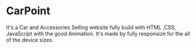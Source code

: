 # CarPoint

It's a Car and Accessories Selling website fully build with HTML ,CSS, JavaScript with the good Animation. It's made by fully responsize for the all of the device sizes.

